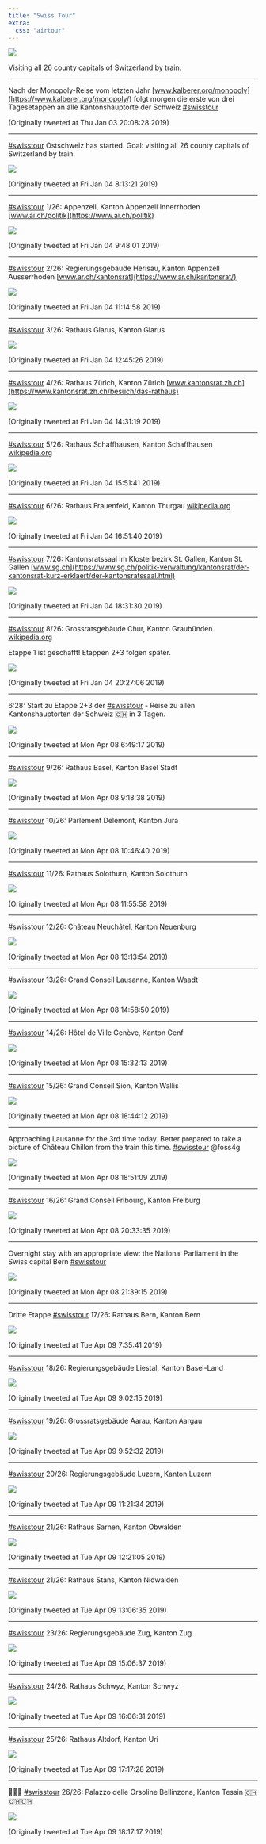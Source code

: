 ```yaml
---
title: "Swiss Tour"
extra:
  css: "airtour"
---
```


![](media/1115616986308988934-D3t3vA9WAAEwHQz.jpg)

Visiting all 26 county capitals of Switzerland by train.

---

Nach der Monopoly-Reise vom letzten Jahr [www.kalberer.org/monopoly](https://www.kalberer.org/monopoly/) folgt morgen die erste von drei Tagesetappen an alle Kantonshauptorte der Schweiz [#swisstour](.)

(Originally tweeted at Thu Jan 03 20:08:28 2019)

---

[#swisstour](.) Ostschweiz has started. Goal: visiting all 26 county capitals of Switzerland by train.

![](media/1081071065466580992-DwC8Z3vX0AU8uFb.jpg)

(Originally tweeted at Fri Jan 04 8:13:21 2019)

---

[#swisstour](.) 1/26: Appenzell, Kanton Appenzell Innerrhoden [www.ai.ch/politik](https://www.ai.ch/politik)

![](media/1081094885980151809-DwDSEVVWwAAtyin.jpg)

(Originally tweeted at Fri Jan 04 9:48:01 2019)

---

[#swisstour](.) 2/26: Regierungsgebäude Herisau, Kanton Appenzell Ausserrhoden [www.ar.ch/kantonsrat](https://www.ar.ch/kantonsrat/)

![](media/1081116770428248065-DwDl-QiW0AE4GxY.jpg)

(Originally tweeted at Fri Jan 04 11:14:58 2019)

---

[#swisstour](.) 3/26: Rathaus Glarus, Kanton Glarus

![](media/1081139536514768896-DwD6raEWkAAHhLk.jpg)

(Originally tweeted at Fri Jan 04 12:45:26 2019)

---

[#swisstour](.) 4/26: Rathaus Zürich, Kanton Zürich [www.kantonsrat.zh.ch](https://www.kantonsrat.zh.ch/besuch/das-rathaus)

![](media/1081166182311432192-DwES6Z-X4AAvYvC.jpg)

(Originally tweeted at Fri Jan 04 14:31:19 2019)

---

[#swisstour](.) 5/26: Rathaus Schaffhausen, Kanton Schaffhausen [wikipedia.org](https://de.wikipedia.org/wiki/Kantonsrat_(Schaffhausen))

![](media/1081186406553317376-DwElTmOX0AE5Zd_.jpg)

(Originally tweeted at Fri Jan 04 15:51:41 2019)

---

[#swisstour](.) 6/26: Rathaus Frauenfeld, Kanton Thurgau [wikipedia.org](https://de.wikipedia.org/wiki/Grosser_Rat_(Thurgau))

![](media/1081201503791210501-DwEzCWUX0AAHlI0.jpg)

(Originally tweeted at Fri Jan 04 16:51:40 2019)

---

[#swisstour](.) 7/26: Kantonsratssaal im Klosterbezirk St. Gallen, Kanton St. Gallen
[www.sg.ch](https://www.sg.ch/politik-verwaltung/kantonsrat/der-kantonsrat-kurz-erklaert/der-kantonsratssaal.html)

![](media/1081226626267004928-DwFJ4sEWoAEdbms.jpg)

(Originally tweeted at Fri Jan 04 18:31:30 2019)

---

[#swisstour](.) 8/26: Grossratsgebäude Chur, Kanton Graubünden. [wikipedia.org](https://de.wikipedia.org/wiki/Grosser_Rat_(Graub%C3%BCnden))

Etappe 1 ist geschafft! Etappen 2+3 folgen später.

![](media/1081255718563598338-DwFkWBRXcAAaqkN.jpg)

(Originally tweeted at Fri Jan 04 20:27:06 2019)

---

6:28: Start zu Etappe 2+3 der [#swisstour](.) - Reise zu allen Kantonshauptorten der Schweiz 🇨🇭 in 3 Tagen.

![](media/1115114368365146112-D3mum6nW4AE8lfh.jpg)

(Originally tweeted at Mon Apr 08 6:49:17 2019)

---

[#swisstour](.) 9/26: Rathaus Basel, Kanton Basel Stadt

![](media/1115151953544269824-D3nQyqSW4AALEwh.jpg)

(Originally tweeted at Mon Apr 08 9:18:38 2019)

---

[#swisstour](.) 10/26: Parlement Delémont, Kanton Jura

![](media/1115174107363119105-D3nk8M5X4AE47yq.jpg)

(Originally tweeted at Mon Apr 08 10:46:40 2019)

---

[#swisstour](.) 11/26: Rathaus Solothurn, Kanton Solothurn

![](media/1115191546775842816-D3n0zTEW0AIiDYo.jpg)

(Originally tweeted at Mon Apr 08 11:55:58 2019)

---

[#swisstour](.) 12/26: Château Neuchâtel, Kanton Neuenburg

![](media/1115211158200508418-D3oGoyqWkAA9YY8.jpg)

(Originally tweeted at Mon Apr 08 13:13:54 2019)

---

[#swisstour](.) 13/26: Grand Conseil Lausanne, Kanton Waadt

![](media/1115237565815250947-D3oephJXsAAzo8m.jpg)

(Originally tweeted at Mon Apr 08 14:58:50 2019)

---

[#swisstour](.) 14/26: Hôtel de Ville Genève, Kanton Genf

![](media/1115245965684957184-D3omS4fWkAA_eBu.jpg)

(Originally tweeted at Mon Apr 08 15:32:13 2019)

---

[#swisstour](.) 15/26: Grand Conseil Sion, Kanton Wallis

![](media/1115294279772123137-D3pSPIEXsAEx1F4.jpg)

(Originally tweeted at Mon Apr 08 18:44:12 2019)

---

Approaching Lausanne for the 3rd time today. Better prepared to take a picture of Château Chillon from the train this time. [#swisstour](.) @foss4g

![](media/1115296030277423106-D3pT1AiW4AA-Gh3.jpg)

(Originally tweeted at Mon Apr 08 18:51:09 2019)

---

[#swisstour](.) 16/26: Grand Conseil Fribourg, Kanton Freiburg

![](media/1115321807266111491-D3prRbhW4AEqeuO.jpg)

(Originally tweeted at Mon Apr 08 20:33:35 2019)

---

Overnight stay with an appropriate view:  the National Parliament in the Swiss capital Bern [#swisstour](.)

![](media/1115338334203727873-D3p6TZjW4AEpq0Q.jpg)

(Originally tweeted at Mon Apr 08 21:39:15 2019)

---

Dritte Etappe [#swisstour](.) 17/26: Rathaus Bern, Kanton Bern

![](media/1115488432480976897-D3sC0Q-W0AAt0R4.jpg)

(Originally tweeted at Tue Apr 09 7:35:41 2019)

---

[#swisstour](.) 18/26: Regierungsgebäude Liestal, Kanton Basel-Land

![](media/1115510215833739264-D3sWoSlXoAEyKRl.jpg)

(Originally tweeted at Tue Apr 09 9:02:15 2019)

---

[#swisstour](.) 19/26: Grossratsgebäude Aarau, Kanton Aargau

![](media/1115522871475019776-D3siI63X4AA9sRJ.jpg)

(Originally tweeted at Tue Apr 09 9:52:32 2019)

---

[#swisstour](.) 20/26: Regierungsgebäude Luzern, Kanton Luzern

![](media/1115545278956888064-D3s2hNWWkAACUI5.jpg)

(Originally tweeted at Tue Apr 09 11:21:34 2019)

---

[#swisstour](.) 21/26: Rathaus Sarnen, Kanton Obwalden

![](media/1115560255402983424-D3tEI8PW0AEPDmT.jpg)

(Originally tweeted at Tue Apr 09 12:21:05 2019)

---

[#swisstour](.) 21/26: Rathaus Stans, Kanton Nidwalden

![](media/1115571707300012032-D3tOjiOWkAAOlvE.jpg)

(Originally tweeted at Tue Apr 09 13:06:35 2019)

---

[#swisstour](.) 23/26: Regierungsgebäude Zug, Kanton Zug

![](media/1115601912307388423-D3tqBjxUwAEsqIh.jpg)

(Originally tweeted at Tue Apr 09 15:06:37 2019)

---

[#swisstour](.) 24/26: Rathaus Schwyz, Kanton Schwyz

![](media/1115616986308988934-D3t3vA9WAAEwHQz.jpg)

(Originally tweeted at Tue Apr 09 16:06:31 2019)

---

[#swisstour](.) 25/26: Rathaus Altdorf, Kanton Uri

![](media/1115634843046547456-D3uH-fWWAAEinmg.jpg)

(Originally tweeted at Tue Apr 09 17:17:28 2019)

---

🎉🎉🎉 [#swisstour](.) 26/26: Palazzo delle Orsoline Bellinzona, Kanton Tessin 🇨🇭🇨🇭🇨🇭

![](media/1115649897489940482-D3uVqx6WwAAa3X5.jpg)

(Originally tweeted at Tue Apr 09 18:17:17 2019)
